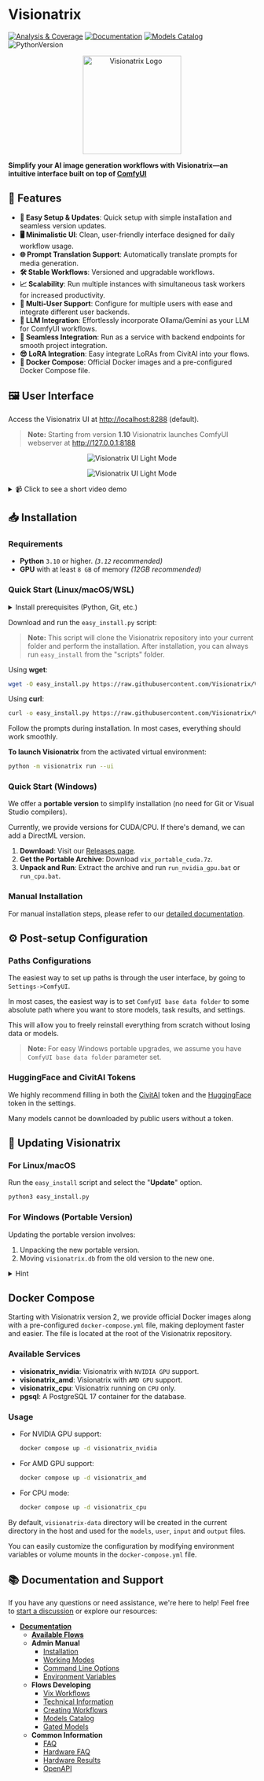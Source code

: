 # Visionatrix

[![Analysis & Coverage](https://github.com/Visionatrix/Visionatrix/actions/workflows/analysis-coverage.yml/badge.svg)](https://github.com/Visionatrix/Visionatrix/actions/workflows/analysis-coverage.yml)
[![Documentation](https://github.com/Visionatrix/VixFlowsDocs/actions/workflows/docs.yml/badge.svg)](https://visionatrix.github.io/VixFlowsDocs/)
[![Models Catalog](https://github.com/Visionatrix/VixFlowsDocs/actions/workflows/check-models-catalog.yml/badge.svg)](https://github.com/Visionatrix/VixFlowsDocs/actions/workflows/check-models-catalog.yml)
![PythonVersion](https://img.shields.io/badge/python-3.10%20%7C%203.11%20%7C%203.12-blue)

<div align="center">
  <img alt="Visionatrix Logo" height="200px" src="https://raw.githubusercontent.com/Visionatrix/VixFlowsDocs/main/screenshots/logo.png">
</div>

**Simplify your AI image generation workflows with Visionatrix—an intuitive interface built on top of [ComfyUI](https://github.com/comfyanonymous/ComfyUI)**

## 🚀 Features

- **🔧 Easy Setup & Updates**: Quick setup with simple installation and seamless version updates.
- **🖥️ Minimalistic UI**: Clean, user-friendly interface designed for daily workflow usage.
- **🌐 Prompt Translation Support**: Automatically translate prompts for media generation.
- **🛠️ Stable Workflows**: Versioned and upgradable workflows.
- **📈 Scalability**: Run multiple instances with simultaneous task workers for increased productivity.
- **👥 Multi-User Support**: Configure for multiple users with ease and integrate different user backends.
- **🤖 LLM Integration**: Effortlessly incorporate Ollama/Gemini as your LLM for ComfyUI workflows.
- **🔌 Seamless Integration**: Run as a service with backend endpoints for smooth project integration.
- **😎 LoRA Integration**: Easy integrate LoRAs from CivitAI into your flows.
- **🐳 Docker Compose**: Official Docker images and a pre-configured Docker Compose file.

## 🖼️ User Interface

Access the Visionatrix UI at [http://localhost:8288](http://localhost:8288) (default).

> **Note:** Starting from version **1.10** Visionatrix launches ComfyUI webserver at http://127.0.0.1:8188

<p align="center">
  <picture>
    <source media="(prefers-color-scheme: dark)" srcset="https://raw.githubusercontent.com/Visionatrix/VixFlowsDocs/main/screenshots/screenshot_1_dark.jpeg">
    <img alt="Visionatrix UI Light Mode" src="https://raw.githubusercontent.com/Visionatrix/VixFlowsDocs/main/screenshots/screenshot_1_light.jpeg">
  </picture>
</p>

<p align="center">
  <picture>
    <source media="(prefers-color-scheme: dark)" srcset="https://raw.githubusercontent.com/Visionatrix/VixFlowsDocs/main/screenshots/screenshot_3_dark.jpeg">
    <img alt="Visionatrix UI Light Mode" src="https://raw.githubusercontent.com/Visionatrix/VixFlowsDocs/main/screenshots/screenshot_3_light.jpeg">
  </picture>
</p>

<details>
  <summary>📹 Click to see a short video demo</summary>

  ![Visionatrix Demo](https://raw.githubusercontent.com/Visionatrix/VixFlowsDocs/main/screenshots/short_demo.webp)

</details>

## 📥 Installation

### Requirements

- **Python** `3.10` or higher. *(`3.12` recommended)*
- **GPU** with at least `8 GB` of memory *(12GB recommended)*

### Quick Start (Linux/macOS/WSL)

<details>
  <summary>Install prerequisites (Python, Git, etc.)</summary>

  For Ubuntu 22.04:

  ```bash
  sudo apt install wget curl python3-venv python3-pip build-essential git
  ```

  It is also recommended to install FFMpeg dependencies with:

  ```bash
  sudo apt install ffmpeg libsm6 libxext6
  ```
</details>

Download and run the `easy_install.py` script:

> **Note:** This script will clone the Visionatrix repository into your current folder and perform the installation. After installation, you can always run `easy_install` from the "scripts" folder.

Using **wget**:

```bash
wget -O easy_install.py https://raw.githubusercontent.com/Visionatrix/Visionatrix/main/scripts/easy_install.py && python3 easy_install.py
```

Using **curl**:

```bash
curl -o easy_install.py https://raw.githubusercontent.com/Visionatrix/Visionatrix/main/scripts/easy_install.py && python3 easy_install.py
```

Follow the prompts during installation. In most cases, everything should work smoothly.

**To launch Visionatrix** from the activated virtual environment:

```bash
python -m visionatrix run --ui
```

### Quick Start (Windows)

We offer a **portable version** to simplify installation (no need for Git or Visual Studio compilers).

Currently, we provide versions for CUDA/CPU. If there's demand, we can add a DirectML version.

1. **Download**: Visit our [Releases page](https://github.com/Visionatrix/Visionatrix/releases).
2. **Get the Portable Archive**: Download `vix_portable_cuda.7z`.
3. **Unpack and Run**: Extract the archive and run `run_nvidia_gpu.bat` or `run_cpu.bat`.

### Manual Installation

For manual installation steps, please refer to our [detailed documentation](https://visionatrix.github.io/VixFlowsDocs/AdminManual/installation/).

## ⚙️ Post-setup Configuration

### Paths Configurations

The easiest way to set up paths is through the user interface, by going to `Settings->ComfyUI`.

In most cases, the easiest way is to set `ComfyUI base data folder` to some absolute path where you want to store models, task results, and settings.

This will allow you to freely reinstall everything from scratch without losing data or models.

> **Note:** For easy Windows portable upgrades, we assume you have `ComfyUI base data folder` parameter set.

### HuggingFace and CivitAI Tokens

We highly recommend filling in both the
[CivitAI](https://visionatrix.github.io/VixFlowsDocs/FlowsDeveloping/gated_models/#civitai-api-key) token and the
[HuggingFace](https://visionatrix.github.io/VixFlowsDocs/FlowsDeveloping/gated_models/#huggingface-token) token in the settings.

Many models cannot be downloaded by public users without a token.

## 🔄 Updating Visionatrix

### For Linux/macOS

Run the `easy_install` script and select the "**Update**" option.

```bash
python3 easy_install.py
```

### For Windows (Portable Version)

Updating the portable version involves:

1. Unpacking the new portable version.
2. Moving `visionatrix.db` from the old version to the new one.

<details>
  <summary>Hint</summary>

  Alternatively, you can specify a custom path for `visionatrix.db` using the `DATABASE_URI` environment variable. This allows you to keep the database file outside the portable archive and **skip step 2**.

  For example, setting DATABASE_URI to:

    `sqlite+aiosqlite:///C:/Users/alex/visionatrix.db`

  will direct Visionatrix to use the `C:\Users\alex\visionatrix.db` file.

</details>

## Docker Compose

Starting with Visionatrix version 2, we provide official Docker images along with a pre-configured `docker-compose.yml` file, making deployment faster and easier. The file is located at the root of the Visionatrix repository.

### Available Services

- **visionatrix_nvidia**: Visionatrix with `NVIDIA GPU` support.
- **visionatrix_amd**: Visionatrix with `AMD GPU` support.
- **visionatrix_cpu**: Visionatrix running on `CPU` only.
- **pgsql**: A PostgreSQL 17 container for the database.

### Usage

- For NVIDIA GPU support:
  ```bash
  docker compose up -d visionatrix_nvidia
  ```

- For AMD GPU support:
  ```bash
  docker compose up -d visionatrix_amd
  ```

- For CPU mode:
  ```bash
  docker compose up -d visionatrix_cpu
  ```

By default, `visionatrix-data` directory will be created in the current directory in the host and used for the `models`, `user`, `input` and `output` files.

You can easily customize the configuration by modifying environment variables or volume mounts in the `docker-compose.yml` file.

## 📚 Documentation and Support

If you have any questions or need assistance, we're here to help! Feel free to [start a discussion](https://github.com/Visionatrix/Visionatrix/discussions/new/choose) or explore our resources:

- **[Documentation](https://visionatrix.github.io/VixFlowsDocs/)**
  - **[Available Flows](https://visionatrix.github.io/VixFlowsDocs/Flows/)**
  - **Admin Manual**
    - [Installation](https://visionatrix.github.io/VixFlowsDocs/AdminManual/Installation/installation/)
    - [Working Modes](https://visionatrix.github.io/VixFlowsDocs/AdminManual/WorkingModes/working_modes/)
    - [Command Line Options](https://visionatrix.github.io/VixFlowsDocs/AdminManual/command_line_options/)
    - [Environment Variables](https://visionatrix.github.io/VixFlowsDocs/AdminManual/environment_variables/)
  - **Flows Developing**
    - [Vix Workflows](https://visionatrix.github.io/VixFlowsDocs/FlowsDeveloping/vix_workflows/)
    - [Technical Information](https://visionatrix.github.io/VixFlowsDocs/FlowsDeveloping/technical_information/)
    - [Creating Workflows](https://visionatrix.github.io/VixFlowsDocs/FlowsDeveloping/comfyui_vix_migration/)
    - [Models Catalog](https://visionatrix.github.io/VixFlowsDocs/FlowsDeveloping/models_catalog/)
    - [Gated Models](https://visionatrix.github.io/VixFlowsDocs/FlowsDeveloping/gated_models/)
  - **Common Information**
    - [FAQ](https://visionatrix.github.io/VixFlowsDocs/faq/)
    - [Hardware FAQ](https://visionatrix.github.io/VixFlowsDocs/hardware_faq/)
    - [Hardware Results](https://visionatrix.github.io/VixFlowsDocs/hardware_results/)
    - [OpenAPI](https://visionatrix.github.io/VixFlowsDocs/swagger.html)
